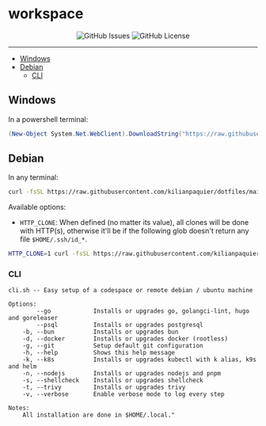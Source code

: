 <!-- This file is safe to edit. Once it exists it will not be overwritten. -->

# workspace <!-- omit in toc -->

<p align="center">
  <img alt="GitHub Issues" src="https://img.shields.io/github/issues-raw/kilianpaquier/dotfiles?style=for-the-badge">
  <img alt="GitHub License" src="https://img.shields.io/github/license/kilianpaquier/dotfiles?style=for-the-badge">
</p>

---

- [Windows](#windows)
- [Debian](#debian)
  - [CLI](#cli)

## Windows

In a powershell terminal:

```ps1
(New-Object System.Net.WebClient).DownloadString("https://raw.githubusercontent.com/kilianpaquier/dotfiles/main/install.ps1") | wt powershell -command -
```

## Debian

In any terminal:

```sh
curl -fsSL https://raw.githubusercontent.com/kilianpaquier/dotfiles/main/install.sh | bash
```

Available options:
- `HTTP_CLONE`: When defined (no matter its value), all clones will be done with HTTP(s), otherwise it'll be if the following glob doesn't return any file `$HOME/.ssh/id_*`.

```sh
HTTP_CLONE=1 curl -fsSL https://raw.githubusercontent.com/kilianpaquier/dotfiles/main/install.sh | bash
```

### CLI

```
cli.sh -- Easy setup of a codespace or remote debian / ubuntu machine

Options:
        --go            Installs or upgrades go, golangci-lint, hugo and goreleaser
        --psql          Installs or upgrades postgresql
    -b, --bun           Installs or upgrades bun
    -d, --docker        Installs or upgrades docker (rootless)
    -g, --git           Setup default git configuration
    -h, --help          Shows this help message
    -k, --k8s           Installs or upgrades kubectl with k alias, k9s and helm
    -n, --nodejs        Installs or upgrades nodejs and pnpm
    -s, --shellcheck    Installs or upgrades shellcheck
    -t, --trivy         Installs or upgrades trivy
    -v, --verbose       Enable verbose mode to log every step

Notes:
    All installation are done in $HOME/.local."
```
